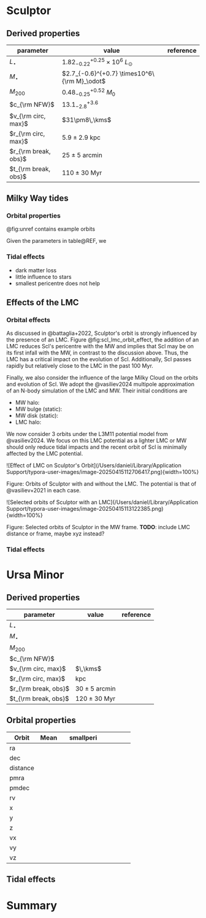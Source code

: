# Sculptor

## Derived properties

| parameter            | value                                         | reference |
| -------------------- | --------------------------------------------- | --------- |
| $L_\star$            | $1.82_{-0.22}^{+0.25}\times10^6\ L_\odot$     |           |
| $M_\star$            | $2.7_{-0.6}^{+0.7} \times10^6\ {\rm M}_\odot$ |           |
| $M_{200}$            | $0.48_{-0.25}^{+0.52}\ M_0$                   |           |
| $c_{\rm NFW}$        | $13.1_{-2.8}^{+3.6}$                          |           |
| $v_{\rm circ, max}$  | $31\pm8\,\kms$                                |           |
| $r_{\rm circ, max}$  | $5.9 \pm 2.9$ kpc                             |           |
| $r_{\rm break, obs}$ | $25 \pm 5$ arcmin                             |           |
| $t_{\rm break, obs}$ | $110\pm30$ Myr                                |           |



## Milky Way tides

### Orbital properties

@fig:unref contains example orbits

Given the parameters in table@REF, we 

### Tidal effects

- dark matter loss
- little influence to stars
- smallest pericentre does not help





## Effects of the LMC



### Orbital effects

As discussed in @battaglia+2022, Sculptor's orbit is strongly influenced by the presence of an LMC. Figure @fig:scl_lmc_orbit_effect, the addition of an LMC reduces Scl's pericentre with the MW and implies that Scl may be on its first infall with the MW, in contrast to the discussion above. Thus, the LMC has a critical impact on the evolution of Scl. Additionally, Scl passes rapidly but relatively close to the LMC in the past 100 Myr. 



Finally, we also consider the influence of the large Milky Cloud on the orbits and evolution of Scl. We adopt the @vasiliev2024 multipole approximation of an N-body simulation of the LMC and MW. Their initial conditions are

- MW halo:
- MW bulge (static):
- MW disk (static):
- LMC halo:

We now consider 3 orbits under the L3M11 potential model from @vasiliev2024. We focus on this LMC potential as a lighter LMC or MW should only reduce tidal impacts and the recent orbit of Scl is minimally affected by the LMC potential. 



![Effect of LMC on Sculptor's Orbit](/Users/daniel/Library/Application Support/typora-user-images/image-20250415112706417.png){width=100%}

Figure: Orbits of Sculptor with and without the LMC. The potential is that of @vasiliev+2021 in each case. 



![Selected orbits of Sculptor with an LMC](/Users/daniel/Library/Application Support/typora-user-images/image-20250415113122385.png){width=100%}

Figure: Selected orbits of Sculptor in the MW frame. **TODO**: include LMC distance or frame, maybe xyz instead?



### Tidal effects



# Ursa Minor

## Derived properties

| parameter            | value             | reference |
| -------------------- | ----------------- | --------- |
| $L_\star$            |                   |           |
| $M_\star$            |                   |           |
| $M_{200}$            |                   |           |
| $c_{\rm NFW}$        |                   |           |
| $v_{\rm circ, max}$  | $\,\kms$          |           |
| $r_{\rm circ, max}$  | kpc               |           |
| $r_{\rm break, obs}$ | $30 \pm 5$ arcmin |           |
| $t_{\rm break, obs}$ | $120\pm30$ Myr    |           |



## Orbital properties

| Orbit    | Mean |      | smallperi |      |      |      |      |      |
| -------- | ---- | ---- | --------- | ---- | ---- | ---- | ---- | ---- |
| ra       |      |      |           |      |      |      |      |      |
| dec      |      |      |           |      |      |      |      |      |
| distance |      |      |           |      |      |      |      |      |
| pmra     |      |      |           |      |      |      |      |      |
| pmdec    |      |      |           |      |      |      |      |      |
| rv       |      |      |           |      |      |      |      |      |
| x        |      |      |           |      |      |      |      |      |
| y        |      |      |           |      |      |      |      |      |
| z        |      |      |           |      |      |      |      |      |
| vx       |      |      |           |      |      |      |      |      |
| vy       |      |      |           |      |      |      |      |      |
| vz       |      |      |           |      |      |      |      |      |

## Tidal effects



# Summary